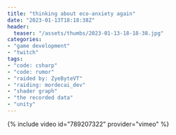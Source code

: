 ```yaml
---
title: "thinking about eco-anxiety again"
date: "2023-01-13T18:18:38Z"
header:
  teaser: "/assets/thumbs/2023-01-13-18-18-38.jpg"
categories:
- "game development"
- "twitch"
tags:
- "code: csharp"
- "code: rumor"
- "raided by: ZyeByteVT"
- "raiding: mordecai_dev"
- "shader graph"
- "the recorded data"
- "unity"
---
```

{% include video id="789207322" provider="vimeo" %}
